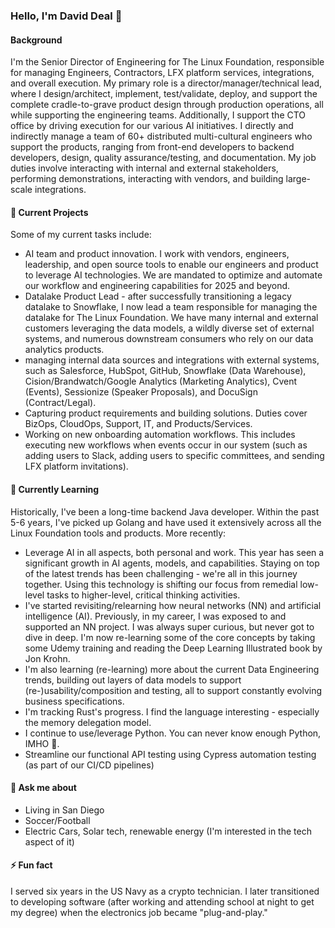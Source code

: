 ### Hello, I'm David Deal 👋

#### Background

I'm the Senior Director of Engineering for The Linux Foundation, responsible for managing Engineers, Contractors, LFX platform services, integrations, and overall execution.  My primary role is a director/manager/technical lead, where I design/architect, implement, test/validate, deploy, and support the complete cradle-to-grave product design through production operations, all while supporting the engineering teams.  Additionally, I support the CTO office by driving execution for our various AI initiatives. I directly and indirectly manage a team of 60+ distributed multi-cultural engineers who support the products, ranging from front-end developers to backend developers, design, quality assurance/testing, and documentation.  My job duties involve interacting with internal and external stakeholders, performing demonstrations, interacting with vendors, and building large-scale integrations.

#### 🔭 Current Projects

Some of my current tasks include:

- AI team and product innovation. I work with vendors, engineers, leadership, and open source tools to enable our engineers and product to leverage AI technologies. We are mandated to optimize and automate our workflow and engineering capabilities for 2025 and beyond.
- Datalake Product Lead - after successfully transitioning a legacy datalake to Snowflake, I now lead a team responsible for managing the datalake for The Linux Foundation. We have many internal and external customers leveraging the data models, a wildly diverse set of external systems, and numerous downstream consumers who rely on our data analytics products.
- managing internal data sources and integrations with external systems, such as Salesforce, HubSpot, GitHub, Snowflake (Data Warehouse), Cision/Brandwatch/Google Analytics (Marketing Analytics), Cvent (Events), Sessionize (Speaker Proposals), and DocuSign (Contract/Legal).
- Capturing product requirements and building solutions. Duties cover BizOps, CloudOps, Support, IT, and Products/Services.
- Working on new onboarding automation workflows. This includes executing new workflows when events occur in our system (such as adding users to Slack, adding users to specific committees, and sending LFX platform invitations).

#### 🌱 Currently Learning

Historically, I've been a long-time backend Java developer. Within the past 5-6 years, I've picked up Golang and have used it extensively across all the Linux Foundation tools and products.  More recently:

- Leverage AI in all aspects, both personal and work. This year has seen a significant growth in AI agents, models, and capabilities. Staying on top of the latest trends has been challenging - we're all in this journey together. Using this technology is shifting our focus from remedial low-level tasks to higher-level, critical thinking activities. 
- I've started revisiting/relearning how neural networks (NN) and artificial intelligence (AI). Previously, in my career, I was exposed to and supported an NN project. I was always super curious, but never got to dive in deep. I'm now re-learning some of the core concepts by taking some Udemy training and reading the Deep Learning Illustrated book by Jon Krohn.
- I'm also learning (re-learning) more about the current Data Engineering trends, building out layers of data models to support (re-)usability/composition and testing, all to support constantly evolving business specifications.
- I'm tracking Rust's progress. I find the language interesting - especially the memory delegation model.
- I continue to use/leverage Python. You can never know enough Python, IMHO 🧠.
- Streamline our functional API testing using Cypress automation testing (as part of our CI/CD pipelines)

#### 💬 Ask me about

- Living in San Diego
- Soccer/Football
- Electric Cars, Solar tech, renewable energy (I'm interested in the tech aspect of it)

#### ⚡ Fun fact

I served six years in the US Navy as a crypto technician. I later transitioned to developing software (after working and attending school at night to get my degree) when the electronics job became "plug-and-play."

